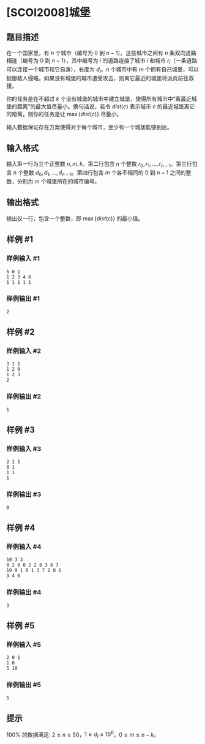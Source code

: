 # [SCOI2008]城堡

## 题目描述

在一个国家里，有 $n$ 个城市（编号为 $0$ 到 $n-1$）。这些城市之间有 $n$ 条双向道路相连（编号为 $0$ 到 $n-1$），其中编号为 $i$ 的道路连接了城市 $i$ 和城市 $r_i$（一条道路可以连接一个城市和它自身），长度为 $d_i$。$n$ 个城市中有 $m$ 个拥有自己城堡，可以抵御敌人侵略。如果没有城堡的城市遭受攻击，则离它最近的城堡将派兵前往救援。

你的任务是在不超过 $k$ 个没有城堡的城市中建立城堡，使得所有城市中“离最近城堡的距离”的最大值尽量小。换句话说，若令 $dist(c)$ 表示城市 $c$ 的最近城堡离它的距离，则你的任务是让 $\max\{dist(c)\}$ 尽量小。

输入数据保证存在方案使得对于每个城市，至少有一个城堡能够到达。

## 输入格式

输入第一行为三个正整数 $n, m, k$。第二行包含 $n$ 个整数 $r_0,r_1,\ldots,r_{n-1}$。第三行包含 $n$ 个整数 $d_0,d_1,\ldots,d_{n-1}$。第四行包含 $m$ 个各不相同的 $0$ 到 $n-1$ 之间的整数，分别为 $m$ 个城堡所在的城市编号。

## 输出格式

输出仅一行，包含一个整数，即 $\max\{dist(c)\}$ 的最小值。

## 样例 #1

### 样例输入 #1
```
5 0 1
1 2 3 4 0
1 1 1 1 1
```

### 样例输出 #1

```
2
```

## 样例 #2

### 样例输入 #2
```
3 1 1
1 2 0
1 2 3
2
```

### 样例输出 #2

```
1
```

## 样例 #3

### 样例输入 #3
```
2 1 1  
0 1  
1 1  
1
```

### 样例输出 #3

```
0
```

## 样例 #4

### 样例输入 #4
```
10 3 3
0 2 0 0 2 2 8 3 8 7
10 9 1 8 1 3 7 2 8 1
3 4 6
```

### 样例输出 #4

```
3
```

## 样例 #5

### 样例输入 #5
```
2 0 1
1 0
5 10
```

### 样例输出 #5

```
5
```

## 提示

$100\%$ 的数据满足: $2\leq n\leq 50$，$1\leq d_i\leq 10^6$，$0\leq m\leq n-k$。

